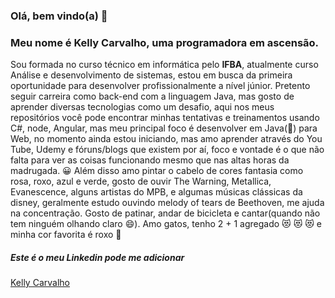 ### Olá, bem vindo(a) 👋

### Meu nome é Kelly Carvalho, uma programadora em ascensão.
Sou formada no curso técnico em informática pelo **IFBA**, atualmente curso Análise e desenvolvimento de sistemas, estou em busca da primeira oportunidade para desenvolver profissionalmente a nível júnior.
Pretento seguir carreira como back-end com a linguagem Java, mas gosto de aprender diversas tecnologias como um desafio, aqui nos meus repositórios você pode encontrar minhas tentativas e treinamentos usando C#, node, Angular, mas meu principal foco é desenvolver em Java(:purple_heart:) para Web, no momento ainda estou iniciando, mas amo aprender através do You Tube, Udemy e fóruns/blogs que existem por aí, foco e vontade é o que não falta para ver as coisas funcionando mesmo que nas altas horas da madrugada.
:grinning:
Além disso amo pintar o cabelo de cores fantasia como   rosa, roxo, azul e verde, gosto de ouvir The Warning, Metallica, Evanescence, alguns artistas do MPB, e algumas músicas clássicas da disney, geralmente estudo ouvindo melody of tears de Beethoven, me ajuda na concentração. Gosto de patinar, andar de bicicleta e cantar(quando não tem ninguém olhando claro :smile:). 
Amo gatos, tenho 2 + 1 agregado :heart_eyes_cat: :heart_eyes_cat: :heart_eyes_cat: e minha cor favorita é roxo  :purple_heart:

##### Este é o meu Linkedin pode me adicionar 
[Kelly Carvalho](https://www.linkedin.com/in/kelly-carvalho-110a59153/)
